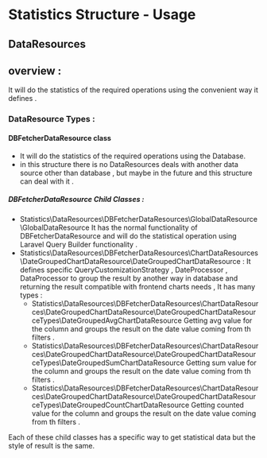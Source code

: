 # Statistics Structure - Usage
## DataResources

## overview :
It will do the statistics of the required operations using the convenient way it defines .

### DataResource Types :

#### DBFetcherDataResource class
- It will do the statistics of the required operations using the Database.
- in this structure there is no DataResources deals with another data source other than database , but maybe in the future and this structure can deal with it .

##### DBFetcherDataResource Child Classes :
- Statistics\DataResources\DBFetcherDataResources\GlobalDataResource\GlobalDataResource
  It has the normal functionality of DBFetcherDataResource and will do the statistical operation using Laravel Query Builder functionality .
- Statistics\DataResources\DBFetcherDataResources\ChartDataResources\DateGroupedChartDataResource\DateGroupedChartDataResource :
  It defines specific QueryCustomizationStrategy , DateProcessor , DataProcessor to group the result by another way in database and returning the result compatible with frontend charts needs ,
  It has many types :
    - Statistics\DataResources\DBFetcherDataResources\ChartDataResources\DateGroupedChartDataResource\DateGroupedChartDataResourceTypes\DateGroupedAvgChartDataResource
      Getting avg value for the column and groups the result on the date value coming from th filters .
    - Statistics\DataResources\DBFetcherDataResources\ChartDataResources\DateGroupedChartDataResource\DateGroupedChartDataResourceTypes\DateGroupedSumChartDataResource
      Getting sum value for the column and groups the result on the date value coming from th filters .
    - Statistics\DataResources\DBFetcherDataResources\ChartDataResources\DateGroupedChartDataResource\DateGroupedChartDataResourceTypes\DateGroupedCountChartDataResource
      Getting counted value for the column and groups the result on the date value coming from th filters .

Each of these child classes has a specific way to get statistical data but the style of result is the same.    
